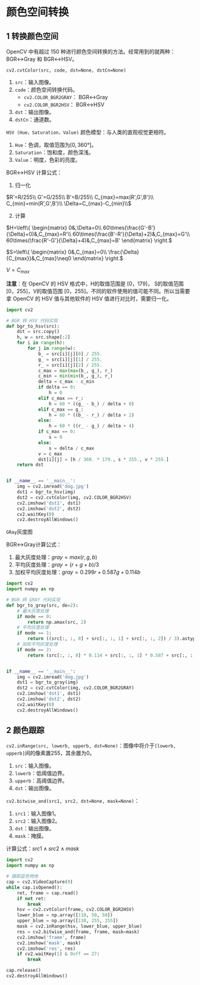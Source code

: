 # 颜色空间转换

## 1 转换颜色空间

OpenCV 中有超过 150 种进行颜色空间转换的方法。经常用到的就两种：BGR↔Gray 和 BGR↔HSV。

`cv2.cvtColor(src, code, dst=None, dstCn=None)`

1. `src`：输入图像。
2. `code`：颜色空间转换代码。
   - `cv2.COLOR_BGR2GRAY`： BGR↔Gray 
   - `cv2.COLOR_BGR2HSV`： BGR↔HSV 
3. `dst`：输出图像。
4. `dstCn`：通道数。

`HSV (Hue，Saturation，Value)` 颜色模型：与人类的直观视觉更相符。

1. `Hue`：色调，取值范围为$[0,360°]$。
2. `Saturation`：饱和度，颜色深浅。
3. `Value`：明度，色彩的亮度。

BGR↔HSV 计算公式：

1. 归一化

$R'=R/255\\
G'=G/255\\
B'=B/255\\
C_{max}=max(R',G',B')\\
C_{min}=min(R',G',B')\\
\Delta=C_{max}-C_{min}\\$

2. 计算

$H=\left\{
\begin{matrix}
0&,\Delta=0\\
60\times(\frac{G'-B'}{\Delta}+0)&,C_{max}=R'\\
60\times(\frac{B'-R'}{\Delta}+2)&,C_{max}=G'\\
60\times(\frac{R'-G'}{\Delta}+4)&,C_{max}=B'
\end{matrix}
\right.$

$S=\left\{
\begin{matrix}
0&,C_{max}=0\\
\frac{\Delta}{C_{max}}&,C_{max}\neq0
\end{matrix}
\right.$

$V=C_{max}$

**注意**：在 OpenCV 的 HSV 格式中，H的取值范围是 [0，179]， S的取值范围 [0，255]，V的取值范围 [0，255]。不同的软件使用的值可能不同。所以当需要拿 OpenCV 的 HSV 值与其他软件的 HSV 值进行对比时，需要归一化。

```python
import cv2

# BGR 转 HSV 代码实现
def bgr_to_hsv(src):
    dst = src.copy()
    h, w = src.shape[:2]
    for i in range(h):
        for j in range(w):
            b_ = src[i][j][0] / 255.
            g_ = src[i][j][1] / 255.
            r_ = src[i][j][2] / 255.
            c_max = max(max(b_, g_), r_)
            c_min = min(min(b_, g_), r_)
            delta = c_max - c_min
            if delta == 0:
                h = 0
            elif c_max == r_:
                h = 60 * ((g_ - b_) / delta + 0)
            elif c_max == g_:
                h = 60 * ((b_ - r_) / delta + 2)
            else:
                h = 60 * ((r_ - g_) / delta + 4)
            if c_max == 0:
                s = 0
            else:
                s = delta / c_max
            v = c_max
            dst[i][j] = [h / 360. * 179., s * 255., v * 255.]
    return dst


if __name__ == '__main__':
    img = cv2.imread('dog.jpg')
    dst1 = bgr_to_hsv(img)
    dst2 = cv2.cvtColor(img, cv2.COLOR_BGR2HSV)
    cv2.imshow('dst1', dst1)
    cv2.imshow('dst2', dst2)
    cv2.waitKey(0)
    cv2.destroyAllWindows()
```

`GRay​`灰度图

BGR↔Gray计算公式：

1. 最大灰度处理：$gray=max(r,g,b)$
2. 平均灰度处理：$gray=(r+g+b)/3$
3. 加权平均灰度处理：$gray=0.299r+0.587g+0.114b$

```python
import cv2
import numpy as np

# BGR 转 GRAY 代码实现
def bgr_to_gray(src, de=2):
    # 最大灰度处理
    if mode == 0: 
        return np.amax(src, 2)
    # 平均灰度处理
    if mode == 1:
        return ((src[:, :, 0] + src[:, :, 1] + src[:, :, 2]) / 3).astype(np.uint8)
    # 加权平均灰度处理
    if mode == 2:
        return (src[:, :, 0] * 0.114 + src[:, :, 1] * 0.587 + src[:, :, 2] * 0.299).astype(np.uint8)


if __name__ == '__main__':
    img = cv2.imread('dog.jpg')
    dst1 = bgr_to_gray(img)
    dst2 = cv2.cvtColor(img, cv2.COLOR_BGR2GRAY)
    cv2.imshow('dst1', dst1)
    cv2.imshow('dst2', dst2)
    cv2.waitKey(0)
    cv2.destroyAllWindows()
```



## 2 颜色跟踪

`cv2.inRange(src, lowerb, upperb, dst=None)`：图像中将介于`[lowerb, upperb]`间的像素置255，其余置为0。

1. `src`：输入图像。
2. `lowerb`：低阈值边界。
3. `upperb`：高阈值边界。
4. `dst`：输出图像。

`cv2.bitwise_and(src1, src2, dst=None, mask=None)`：

1. `src1`：输入图像1。
2. `src2`：输入图像2。
3. `dst`：输出图像。
4. `mask`：掩膜。

计算公式：$src1\wedge src2\wedge mask$

```python
import cv2
import numpy as np

# 跟踪蓝色物体
cap = cv2.VideoCapture(0)
while cap.isOpened():
    ret, frame = cap.read()
    if not ret:
        break
    hsv = cv2.cvtColor(frame, cv2.COLOR_BGR2HSV)
    lower_blue = np.array([110, 50, 50])
    upper_blue = np.array([130, 255, 255])
    mask = cv2.inRange(hsv, lower_blue, upper_blue)
    res = cv2.bitwise_and(frame, frame, mask=mask)
    cv2.imshow('frame', frame)
    cv2.imshow('mask', mask)
    cv2.imshow('res', res)
    if cv2.waitKey(1) & 0xff == 27:
        break

cap.release()
cv2.destroyAllWindows()
```
